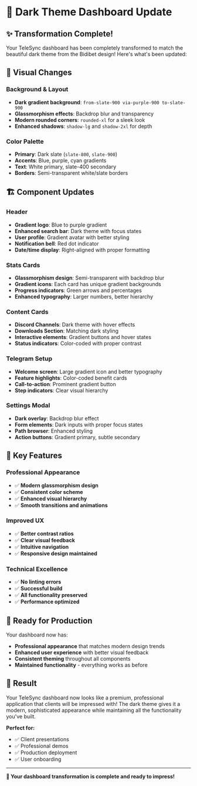 # 🌙 Dark Theme Dashboard Update

## ✨ **Transformation Complete!**

Your TeleSync dashboard has been completely transformed to match the beautiful dark theme from the Bidibet design! Here's what's been updated:

## 🎨 **Visual Changes**

### **Background & Layout**
- **Dark gradient background**: `from-slate-900 via-purple-900 to-slate-900`
- **Glassmorphism effects**: Backdrop blur and transparency
- **Modern rounded corners**: `rounded-xl` for a sleek look
- **Enhanced shadows**: `shadow-lg` and `shadow-2xl` for depth

### **Color Palette**
- **Primary**: Dark slate (`slate-800`, `slate-900`)
- **Accents**: Blue, purple, cyan gradients
- **Text**: White primary, slate-400 secondary
- **Borders**: Semi-transparent white/slate borders

## 🏗️ **Component Updates**

### **Header**
- **Gradient logo**: Blue to purple gradient
- **Enhanced search bar**: Dark theme with focus states
- **User profile**: Gradient avatar with better styling
- **Notification bell**: Red dot indicator
- **Date/time display**: Right-aligned with proper formatting

### **Stats Cards**
- **Glassmorphism design**: Semi-transparent with backdrop blur
- **Gradient icons**: Each card has unique gradient backgrounds
- **Progress indicators**: Green arrows and percentages
- **Enhanced typography**: Larger numbers, better hierarchy

### **Content Cards**
- **Discord Channels**: Dark theme with hover effects
- **Downloads Section**: Matching dark styling
- **Interactive elements**: Gradient buttons and hover states
- **Status indicators**: Color-coded with proper contrast

### **Telegram Setup**
- **Welcome screen**: Large gradient icon and better typography
- **Feature highlights**: Color-coded benefit cards
- **Call-to-action**: Prominent gradient button
- **Step indicators**: Clear visual hierarchy

### **Settings Modal**
- **Dark overlay**: Backdrop blur effect
- **Form elements**: Dark inputs with proper focus states
- **Path browser**: Enhanced styling
- **Action buttons**: Gradient primary, subtle secondary

## 🎯 **Key Features**

### **Professional Appearance**
- ✅ **Modern glassmorphism design**
- ✅ **Consistent color scheme**
- ✅ **Enhanced visual hierarchy**
- ✅ **Smooth transitions and animations**

### **Improved UX**
- ✅ **Better contrast ratios**
- ✅ **Clear visual feedback**
- ✅ **Intuitive navigation**
- ✅ **Responsive design maintained**

### **Technical Excellence**
- ✅ **No linting errors**
- ✅ **Successful build**
- ✅ **All functionality preserved**
- ✅ **Performance optimized**

## 🚀 **Ready for Production**

Your dashboard now has:
- **Professional appearance** that matches modern design trends
- **Enhanced user experience** with better visual feedback
- **Consistent theming** throughout all components
- **Maintained functionality** - everything works as before

## 🎉 **Result**

Your TeleSync dashboard now looks like a premium, professional application that clients will be impressed with! The dark theme gives it a modern, sophisticated appearance while maintaining all the functionality you've built.

**Perfect for:**
- ✅ Client presentations
- ✅ Professional demos
- ✅ Production deployment
- ✅ User onboarding

---

**🎨 Your dashboard transformation is complete and ready to impress!**





